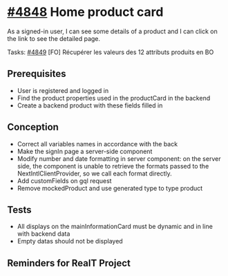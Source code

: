 # [#4848](https://dev.azure.com/coexya-dgl/RealT.CSM/_workitems/edit/4848/) Home product card

As a signed-in user, I can see some details of a product and I can click on the link to see the detailed page.

Tasks:
[#4849](https://dev.azure.com/coexya-dgl/RealT.CSM/_workitems/edit/4849) [FO] Récupérer les valeurs des 12 attributs produits en BO

## Prerequisites

- User is registered and logged in
- Find the product properties used in the productCard in the backend
- Create a backend product with these fields filled in

## Conception

- Correct all variables names in accordance with the back
- Make the signIn page a server-side component
- Modify number and date formatting in server component: on the server side, the component is unable to retrieve the formats passed to the NextIntlClientProvider, so we call each format directly.
- Add customFields on gql request
- Remove mockedProduct and use generated type to type product

## Tests

- All displays on the mainInformationCard must be dynamic and in line with backend data
- Empty datas should not be displayed

## Reminders for RealT Project
